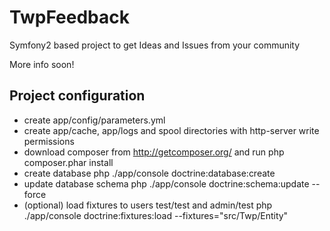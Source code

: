 TwpFeedback
========================

Symfony2 based project to get Ideas and Issues from your community

More info soon!


Project configuration
---------------------

* create app/config/parameters.yml
* create app/cache, app/logs and spool directories with http-server write permissions
* download composer from http://getcomposer.org/ and run
    php composer.phar install
* create database
    php ./app/console doctrine:database:create
* update database schema
    php ./app/console doctrine:schema:update --force
* (optional) load fixtures to users test/test and admin/test
    php ./app/console doctrine:fixtures:load --fixtures="src/Twp/Entity"
